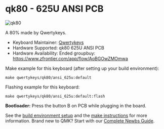 # qk80 - 625U ANSI PCB

![qk80](https://i.imgur.com/5DAfN7eh.jpg)

A 80% made by Qwertykeys.

* Keyboard Maintainer: [Qwertykeys](https://github.com/owlab-git)
* Hardware Supported: qk80 625U ANSI PCB
* Hardware Availability: Ended groupbuy: https://www.zfrontier.com/app/flow/AoBGOwZMOmwa

Make example for this keyboard (after setting up your build environment):

    make qwertykeys/qk80/ansi_625u:default

Flashing example for this keyboard:

    make qwertykeys/qk80/ansi_625u:default:flash

**Bootloader:** Press the button B on PCB while plugging in the board.

See the [build environment setup](https://docs.qmk.fm/#/getting_started_build_tools) and the [make instructions](https://docs.qmk.fm/#/getting_started_make_guide) for more information. Brand new to QMK? Start with our [Complete Newbs Guide](https://docs.qmk.fm/#/newbs).